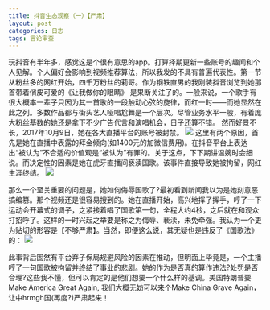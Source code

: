 ```yaml
---
title: 抖音生态观察（一）【严肃】
layout: post
categories: 日志
tags: 言论审查
---
```

玩抖音有半年多，感觉这是个很有意思的app。打算择期更新一些账号的趣闻和个人见解。个人偏好会影响到视频推荐算法，所以我发的不具有普遍代表性。第一节从粉丝多的网红开始，四千万粉丝的莉哥。作为钢铁直男的我刚装抖音浏览到她那首带着俏皮可爱的《让我做你的眼睛》 是果断关注了的。一般来说，一个歌手有很大概率一辈子只因为其一首歌的一段触动心弦的旋律，而红一时——而她显然在此之列。多数作品都与街头艺人哑唱尬舞是一个层次。尽管业务水平一般，有着庞大粉丝基数的她还是拿下不少广告代言和演唱机会，日子还算不错。
然而好景不长，2017年10月9日，她在各大直播平台的账号被封禁。
![](https://nullrecurrent.github.io//image/22.png)
这里有两个原因，首先是她在直播中表露的拜金倾向(如1400元的加微信费用)。在抖音平台上表达出“被认为”不合适的价值观是“被认为”有罪的。关于这点，下下期讲温婉时会细说。而决定性的因素是她在虎牙直播间亵渎国歌。该事件直接导致她被拘留，网红生涯终结。
![](https://nullrecurrent.github.io//image/21.png)

那么一个至关重要的问题是，她如何侮辱国歌了?最初看到新闻我以为是她刻意恶搞编篡。那个视频还是很容易搜到的。她在直播开始，高兴地挥了挥手，哼了一下运动会开幕式的调子，之紧接着唱了国歌第一句，全程大约4秒，之后就在和观众打招呼了。这样的一时兴起之举要是称之为侮辱、亵渎，未免牵强。我认为一个更为贴切的形容是【不够严肃】。当然，即便这么说，其无疑也是违反了《国歌法》的：
![](https://nullrecurrent.github.io//image/23.png)

此事背后固然有平台弃子保局规避风险的因素在推动，但明面上毕竟是，一个主播哼了一句国歌被拘留并终结了事业的悲剧。她的作为是否真的算作违法?处罚是否合理?这些我不懂，但可以肯定的是他们想要一个什么样的基调。美国特朗普要Make America Great Again, 我们大概无妨可以来个Make China Grave Again，让中hrmgh国(再度?)严肃起来！

